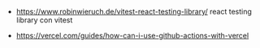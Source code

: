 - https://www.robinwieruch.de/vitest-react-testing-library/
react testing library con vitest

- https://vercel.com/guides/how-can-i-use-github-actions-with-vercel
